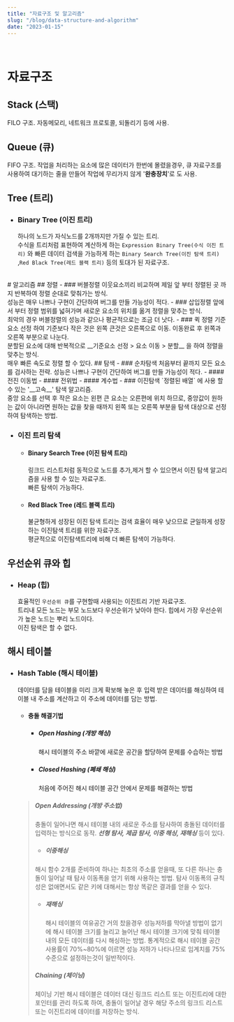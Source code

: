 ```yaml
---
title: "자료구조 및 알고리즘"
slug: "/blog/data-structure-and-algorithm"
date: "2023-01-15"
---
```

<br>

# 자료구조

## Stack (스택)
FILO 구조. 자동메모리, 네트워크 프로토콜, 되돌리기 등에 사용.
## Queue (큐)
FIFO 구조. 작업을 처리하는 요소에 많은 데이터가 한번에 몰렸을경우, 큐 자료구조를 사용하여 대기하는 줄을 만들어 작업에 무리가지 않게 '__완충장치__'로 도 사용. 

## Tree (트리)
- ### Binary Tree (이진 트리)
    하나의 노드가 자식노드를 2개까지만 가질 수 있는 트리.<br> 수식을 트리처럼 표현하여 계산하게 하는 `Expression Binary Tree(수식 이진 트리)` 와 
빠른 데이터 검색을 가능하게 하는 `Binary Search Tree(이진 탐색 트리)` ,`Red Black Tree(레드 블랙 트리)` 등의 토대가 된 자료구조.<br>
<br>
# 알고리즘
## 정렬
- ### 버블정렬
    이웃요소끼리 비교하며 제일 앞 부터 정렬된 곳 까지 반복하여 정렬 순대로 맞춰가는 방식.<br>
성능은 매우 나쁘나 구현이 간단하여 버그를 만들 가능성이 적다.
- ### 삽입정렬
    앞에서 부터 정렬 범위를 넓혀가며 새로운 요소의 위치를 옮겨 정렬을 맞추는 방식.<br>
최악의 경우 버블정렬의 성능과 같으나 평균적으로는 조금 더 낫다.
- ### 퀵 정렬
    기준 요소 선정 하여 기준보다 작은 것은 왼쪽 큰것은 오른쪽으로 이동. 이동완료 후 왼쪽과 오른쪽 부분으로 나눈다.<br>
분할된 요소에 대해 반복적으로 __기준요소 선정 > 요소 이동 > 분할__ 을 하여 정렬을 맞추는 방식.<br>
매우 빠른 속도로 정렬 할 수 있다.
## 탐색
- ### 순차탐색
    처음부터 끝까지 모든 요소를 검사하는 전략. 성능은 나쁘나 구현이 간단하여 버그를 만들 가능성이 적다.
  - #### 전진 이동법
  - #### 전위법
  - #### 계수법
- ### 이진탐색
    `정렬된 배열` 에 사용 할 수 있는 '__고속__' 탐색 알고리즘.<br>
중앙 요소를 선택 후 작은 요소는 왼편 큰 요소는 오른편에 위치 하므로, 중앙값이 원하는 값이 아니라면 원하는 값을 찾을 때까지 
왼쪽 또는 오른쪽 부분을 탐색 대상으로 선정하여 탐색하는 방법.<br>

- ### 이진 트리 탐색
  - #### Binary Search Tree (이진 탐색 트리)
    링크드 리스트처럼 동적으로 노드를 추가,제거 할 수 있으면서 이진 탐색 알고리즘을 사용 할 수 있는 자료구조.<br>
  빠른 탐색이 가능하다.
  - #### Red Black Tree (레드 블랙 트리)
    불균형하게 성장된 이진 탐색 트리는 검색 효율이 매우 낮으므로 균일하게 성장하는 이진탐색 트리를 위한 자료구조.<br>
  평균적으로 이진탐색트리에 비해 더 빠른 탐색이 가능하다.
## 우선순위 큐와 힙
  - ### Heap (힙)
    효율적인 `우선순위 큐`를 구현할때 사용되는 이진트리 기반 자료구조.<br>
  트리내 모든 노드는 부모 노드보다 우선순위가 낮아야 한다. 힙에서 가장 우선순위가 높은 노드는 뿌리 노드이다.<br>
  이진 탐색은 할 수 없다.
## 해시 테이블
  - ### Hash Table (해시 테이블)
    데이터를 담을 테이블을 미리 크게 확보해 놓은 후 입력 받은 데이터를 해싱하여 테이블 내 주소를 계산하고 이 주소에 데이터를 담는 방법.
    - #### 충돌 해결기법
      - ##### Open Hashing (개방 해싱)
        해시 테이블의 주소 바깥에 새로운 공간을 할당하여 문제를 수습하는 방법
      - ##### Closed Hashing (폐쇄 해싱)
        처음에 주어진 해시 테이블 공간 안에서 문제를 해결하는 방법
    > ##### Open Addressing (개방 주소법)
    >  충돌이 일어나면 해시 테이블 내의 새로운 주소를 탐사하여 충돌된 데이터를 입력하는 방식으로 동작. ___선형 탐사, 제곱 탐사, 이중 해싱, 재해싱___ 등이 있다.
    > - ##### 이중해싱
    >  해시 함수 2개를 준비하여 하나는 최초의 주소를 얻을때, 또 다른 하나는 충돌이 일어날 때 탐사 이동폭을 얻기 위해 사용하는 방법. 탐사 이동폭의 규칙성은 없애면서도 같은 키에 대해서는 항상 똑같은 결과를 얻을 수 있다. 
    >
    > - ##### 재해싱
    >   해시 테이블의 여유공간 거의 찼을경우 성능저하를 막아낼 방법이 없기에 해시 테이블 크기를 늘리고 늘어난 해시 테이블 크기에 맞춰 테이블 내의 모든 데이터를 다시 해싱하는 방법. 통계적으로 해시 테이블 공간 사용률이 70%~80%에 이르면 성능 저하가 나타나므로 임계치를 75% 수준으로 설정하는것이 일반적이다.
    > ##### Chaining (체이닝)
    >   체이닝 기반 해시 테이블은 데이터 대신 링크드 리스트 또는 이진트리에 대한 포인터를 관리 하도록 하여, 충돌이 일어날 경우 해당 주소의 링크드 리스트 또는 이진트리에 데이터를 저장하는 방식.